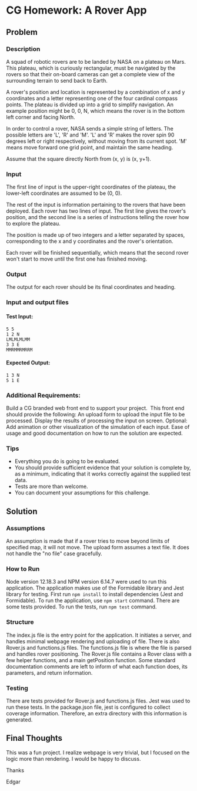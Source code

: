 # CG Homework: A Rover App
## Problem
### Description
A squad of robotic rovers are to be landed by NASA on a plateau on Mars.
This plateau, which is curiously rectangular, must be navigated by the
rovers so that their on-board cameras can get a complete view of the
surrounding terrain to send back to Earth.

A rover's position and location is represented by a combination of x
and y coordinates and a letter representing one of the four cardinal
compass points. The plateau is divided up into a grid to simplify
navigation. An example position might be 0, 0, N, which means the
rover is in the bottom left corner and facing North.

In order to control a rover, NASA sends a simple string of letters.
The possible letters are 'L', 'R' and 'M'. 'L' and 'R' makes the rover
spin 90 degrees left or right respectively, without moving from its
current spot. 'M' means move forward one grid point, and maintain the
same heading.

Assume that the square directly North from (x, y) is (x, y+1).

### Input

The first line of input is the upper-right coordinates of the plateau,
the lower-left coordinates are assumed to be (0, 0).

The rest of the input is information pertaining to the rovers that
have been deployed. Each rover has two lines of input. The first line
gives the rover's position, and the second line is a series of
instructions telling the rover how to explore the plateau.

The position is made up of two integers and a letter separated by
spaces, corresponding to the x and y coordinates and the rover's
orientation.

Each rover will be finished sequentially, which means that the second
rover won't start to move until the first one has finished moving.

### Output

The output for each rover should be its final coordinates and heading.

### Input and output files
#### Test Input:
```
5 5
1 2 N
LMLMLMLMM
3 3 E
MMRMMRMRRM
```
#### Expected Output:
```
1 3 N
5 1 E
```
### Additional Requirements:
Build a CG branded web front end to support your project.  This front
end should provide the following:
An upload form to upload the input file to be processed.
Display the results of processing the input on screen.
Optional:  Add animation or other visualization of the simulation of each input.
Ease of usage and good documentation on how to run the solution are expected.   
### Tips

- Everything you do is going to be evaluated.
- You should provide sufficient evidence that your solution is
complete by, as a minimum, indicating that it works correctly against
the supplied test data.
- Tests are more than welcome.
- You can document your assumptions for this challenge.

## Solution
### Assumptions
An assumption is made that if a rover tries to move beyond limits of specified map, it will not move.
The upload form assumes a text file. It does not handle the "no file" case gracefully.
### How to Run
Node version 12.18.3 and NPM version 6.14.7 were used to run this application.
The application makes use of the Formidable library and Jest library for testing.
First run `npm install` to install dependencies (Jest and Formidable).
To run the application, use `npm start` command.
There are some tests provided. To run the tests, run `npm test` command.
### Structure
The index.js file is the entry point for the application. It initiates a server, and handles minimal webpage rendering and uploading of file.
There is also Rover.js and functions.js files. The functions.js file is where the file is parsed and handles rover positioning.
The Rover.js file contains a Rover class with a few helper functions, and a main getPosition function.
Some standard documentation comments are left to inform of what each function does, its parameters, and return information.
### Testing
There are tests provided for Rover.js and functions.js files.
Jest was used to run these tests. In the package.json file, jest is configured to collect coverage information. Therefore, an extra directory with this information is generated.
## Final Thoughts
This was a fun project. I realize webpage is very trivial, but I focused on the logic more than rendering. I would be happy to discuss.

Thanks

Edgar
